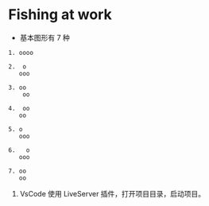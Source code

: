 # Fishing at work

- 基本图形有 7 种

```
1. oooo

2.  o
   ooo

3. oo
    oo

4.  oo
   oo

5. o
   ooo

6.   o
   ooo

7. oo
   oo
```

1. VsCode 使用 LiveServer 插件，打开项目目录，启动项目。
